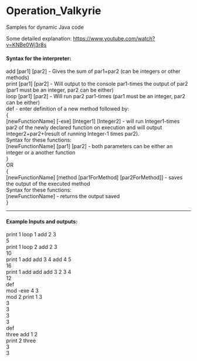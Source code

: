 # Operation_Valkyrie
Samples for dynamic Java code  
  
Some detailed explanation: https://www.youtube.com/watch?v=KNBe0Wj3r8s
  
#### Syntax for the interpreter:  
  
add [par1] [par2]  - Gives the sum of par1+par2 (can be integers or other methods)  
print [par1] [par2] - Will output to the console par1-times the output of par2 (par1 must be an integer, par2 can be either)  
loop [par1] [par2] - Will run par2 par1-times (par1 must be an integer, par2 can be either)  
def - enter definition of a new method followed by:  
{  
[newFunctionName] [-exe] [Integer1] [Integer2] - will run Integer1-times par2 of the newly declared function on execution and   will output Integer2+par2+(result of running Integer-1 times par2).  
Syntax for these functions:  
[newFunctionName] [par1] [par2] - both parameters can be either an integer or a another function  
}  
OR  
{  
[newFunctionName] [method [par1ForMethod] [par2ForMethod]] - saves the output of the executed method  
Syntax for these functions:  
[newFunctionName] - returns the output saved  
}  

 

----
#### Example Inputs and outputs:  
  
print 1 loop 1 add 2 3  
5  
print 1 loop 2 add 2 3  
10  
print 1 add add 3 4 add 4 5  
16  
print 1 add add add 3 2 3 4  
12  
def  
mod -exe 4 3  
mod 2 print 1 3  
3  
3  
3  
3  
def  
three add 1 2  
print 2 three   
3  
3  
